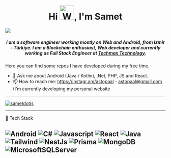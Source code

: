 <h1 align="center">Hi <img src="https://raw.githubusercontent.com/nixin72/nixin72/master/wave.gif" 
         alt="Waving hand animated gif"
         height="45"
         width="45" />, I'm Samet</h1>
<img src="https://github-production-user-asset-6210df.s3.amazonaws.com/107423523/246919736-38798335-0548-4e50-b452-a52266469235.gif?X-Amz-Algorithm=AWS4-HMAC-SHA256&X-Amz-Credential=AKIAIWNJYAX4CSVEH53A%2F20231130%2Fus-east-1%2Fs3%2Faws4_request&X-Amz-Date=20231130T170008Z&X-Amz-Expires=300&X-Amz-Signature=da8febf846b12c9e6212afcc3e88f1fa40f0b99f931718ee60bef3ab60b82923&X-Amz-SignedHeaders=host&actor_id=85809119&key_id=0&repo_id=562247784" />
<h5 align="center">
I am a software engineer working mostly on Web and Android, from Izmir - Türkiye. I am a Blockchain enthusiast, Web developer and currently working as Full Stack Engineer at <a href="https://techmax.com.tr" target="blank">Techmax Technology</a>. 
</h5>


Here you can find some repos I have developed during my free time.

- 💬 Ask me about Android (Java / Kotlin), .Net, PHP, JS and React.
- 📫 How to reach me: https://instagr.am/astopaal - astopaal@gmail.com (I'm currently developing my personal website

---

<p align="left"> <a href="https://twitter.com/sametdotjs" target="blank"><img src="https://img.shields.io/twitter/follow/sametdotjs?logo=twitter&style=for-the-badge" alt="sametdotjs" /></a> </p>

---

🧰 Tech Stack

![Android](https://img.shields.io/badge/Android-3DDC84?style=for-the-badge&logo=android&logoColor=white) ![C#](https://img.shields.io/badge/C%23-239120?style=for-the-badge&logo=c-sharp&logoColor=white) ![Javascript](https://img.shields.io/badge/JavaScript-F7DF1E?style=for-the-badge&logo=javascript&logoColor=black) ![React](https://img.shields.io/badge/React-20232A?style=for-the-badge&logo=react&logoColor=61DAFB) ![Java](https://img.shields.io/badge/Java-ED8B00?style=for-the-badge&logo=openjdk&logoColor=white)  ![Tailwind](https://img.shields.io/badge/Tailwind_CSS-38B2AC?style=for-the-badge&logo=tailwind-css&logoColor=white) ![NestJs](https://img.shields.io/badge/nestjs-E0234E?style=for-the-badge&logo=nestjs&logoColor=white) ![Prisma](https://img.shields.io/badge/Prisma-3982CE?style=for-the-badge&logo=Prisma&logoColor=white) ![MongoDB](https://img.shields.io/badge/MongoDB-%234ea94b.svg?style=for-the-badge&logo=mongodb&logoColor=white) ![MicrosoftSQLServer](https://img.shields.io/badge/Microsoft%20SQL%20Server-CC2927?style=for-the-badge&logo=microsoft%20sql%20server&logoColor=white)
---
